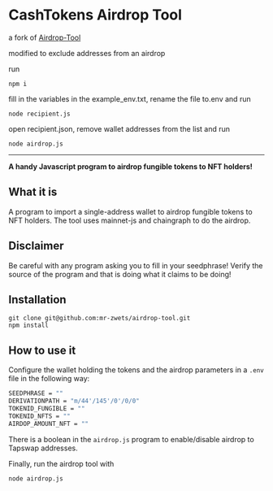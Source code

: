 # CashTokens Airdrop Tool

a fork of [Airdrop-Tool](https://github.com/mr-zwets/airdrop-tool)

modified to exclude addresses from an airdrop

run

`npm i`

fill in the variables in the example_env.txt, rename the file to.env and run

`node recipient.js`

open recipient.json, remove wallet addresses from the list and run

`node airdrop.js`

---

**A handy Javascript program to airdrop fungible tokens to NFT holders!**

## What it is

A program to import a single-address wallet to airdrop fungible tokens to NFT holders.
The tool uses mainnet-js and chaingraph to do the airdrop.

## Disclaimer

Be careful with any program asking you to fill in your seedphrase!
Verify the source of the program and that is doing what it claims to be doing!

## Installation

```
git clone git@github.com:mr-zwets/airdrop-tool.git
npm install
```

## How to use it

Configure the wallet holding the tokens and the airdrop parameters in a `.env` file in the following way:

```bash
SEEDPHRASE = ""
DERIVATIONPATH = "m/44'/145'/0'/0/0"
TOKENID_FUNGIBLE = ""
TOKENID_NFTS = ""
AIRDOP_AMOUNT_NFT = ""
```

There is a boolean in the `airdrop.js` program to enable/disable airdrop to Tapswap addresses.

Finally, run the airdrop tool with

```
node airdrop.js
```